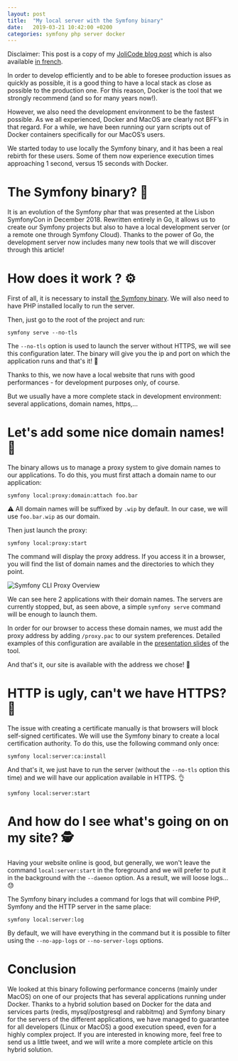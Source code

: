 ```yaml
---
layout: post
title:  "My local server with the Symfony binary"
date:   2019-03-21 10:42:00 +0200
categories: symfony php server docker
---
```


Disclaimer: This post is a copy of my [JoliCode blog post](https://jolicode.com/blog/my-local-server-with-the-symfony-binary) which is also available [in french](https://jolicode.com/blog/mon-serveur-local-avec-le-binaire-symfony).

In order to develop efficiently and to be able to foresee production issues as quickly as possible, it is a good thing to have a local stack as close as possible to the production one. For this reason, Docker is the tool that we strongly recommend (and so for many years now!).

However, we also need the development environment to be the fastest possible. As we all experienced, Docker and MacOS are clearly not BFF’s in that regard. For a while, we have been running our yarn scripts out of Docker containers specifically for our MacOS’s users.

We started today to use locally the Symfony binary, and it has been a real rebirth for these users. Some of them now experience execution times approaching 1 second, versus 15 seconds with Docker.

# The Symfony binary? 🤔

It is an evolution of the Symfony phar that was presented at the Lisbon SymfonyCon in December 2018. Rewritten entirely in Go, it allows us to create our Symfony projects but also to have a local development server (or a remote one through Symfony Cloud). Thanks to the power of Go, the development server now includes many new tools that we will discover through this article!

# How does it work ? ⚙

First of all, it is necessary to install [the Symfony binary](https://symfony.com/download). We will also need to have PHP installed locally to run the server.

Then, just go to the root of the project and run:

<pre><code class="language-sh">symfony serve --no-tls</code></pre>

The `--no-tls` option is used to launch the server without HTTPS, we will see this configuration later. The binary will give you the ip and port on which the application runs and that's it! 🍾

Thanks to this, we now have a local website that runs with good performances - for development purposes only, of course.

But we usually have a more complete stack in development environment: several applications, domain names, https,...

# Let's add some nice domain names! 💅

The binary allows us to manage a proxy system to give domain names to our applications. To do this, you must first attach a domain name to our application:

<pre><code class="language-sh">symfony local:proxy:domain:attach foo.bar</code></pre>

⚠ All domain names will be suffixed by `.wip` by default. In our case, we will use `foo.bar.wip` as our domain.

Then just launch the proxy:

<pre><code class="language-sh">symfony local:proxy:start</code></pre>

The command will display the proxy address. If you access it in a browser, you will find the list of domain names and the directories to which they point.

![Symfony CLI Proxy Overview](https://jolicode.com/media/original/2019/IBXIG44.png)

We can see here 2 applications with their domain names. The servers are currently stopped, but, as seen above, a simple `symfony serve` command will be enough to launch them.

In order for our browser to access these domain names, we must add the proxy address by adding `/proxy.pac` to our system preferences. Detailed examples of this configuration are available in the [presentation slides](https://speakerdeck.com/fabpot/symfony-local-web-server-dot-dot-dot-reloaded?slide=32) of the tool.

And that's it, our site is available with the address we chose! 🎉

# HTTP is ugly, can't we have HTTPS? 🔐

The issue with creating a certificate manually is that browsers will block self-signed certificates. We will use the Symfony binary to create a local certification authority. To do this, use the following command only once:

<pre><code class="language-sh">symfony local:server:ca:install</code></pre>

And that's it, we just have to run the server (without the `--no-tls` option this time) and we will have our application available in HTTPS. 👌

<pre><code class="language-sh">symfony local:server:start</code></pre>

# And how do I see what's going on on my site? 🕵

Having your website online is good, but generally, we won't leave the command `local:server:start` in the foreground and we will prefer to put it in the background with the `--daemon` option. As a result, we will loose logs… 😓

The Symfony binary includes a command for logs that will combine PHP, Symfony and the HTTP server in the same place:

<pre><code class="language-sh">symfony local:server:log</code></pre>

By default, we will have everything in the command but it is possible to filter using the `--no-app-logs` or `--no-server-logs` options.

# Conclusion

We looked at this binary following performance concerns (mainly under MacOS) on one of our projects that has several applications running under Docker.
Thanks to a hybrid solution based on Docker for the data and services parts (redis, mysql/postgresql and rabbitmq) and Symfony binary for the servers of the different applications, we have managed to guarantee for all developers (Linux or MacOS) a good execution speed, even for a highly complex project.
If you are interested in knowing more, feel free to send us a little tweet, and we will write a more complete article on this hybrid solution.
